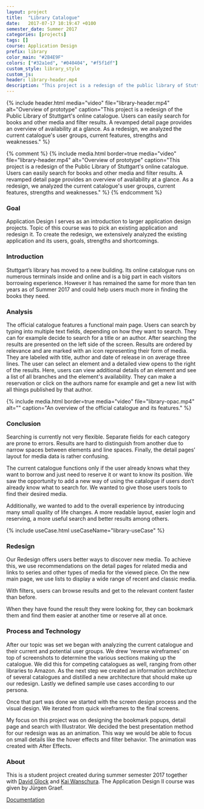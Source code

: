 ```yaml
---
layout: project
title:  "Library Catalogue"
date:   2017-07-17 10:19:47 +0100
semester_date: Summer 2017
categories: [projects]
tags: []
course: Application Design
prefix: library
color_main: "#2B4E9F"
colors: ["#32a1ed", "#040404", "#f5f1df"]
custom_style: library_style
custom_js:
header: library-header.mp4
description: "This project is a redesign of the public library of Stuttgart’s online catalogue. As a redesign, we analyzed the current catalogue and created an improved concept using our findings." 
---
```


{% include header.html 
    media="video"
    file="library-header.mp4" 
    alt="Overview of prototype" 
    caption="This project is a redesign of the Public Library of Stuttgart's online catalogue. Users can easily search for books and other media and filter results. A revamped detail page provides an overview of availability at a glance. As a redesign, we analyzed the current catalogue's user groups, current features, strengths and weaknesses." %}

{% comment %}
{% include media.html 
    border=true
    media="video"
    file="library-header.mp4" 
    alt="Overview of prototype" 
    caption="This project is a redesign of the Public Library of Stuttgart's online catalogue. Users can easily search for books and other media and filter results. A revamped detail page provides an overview of availability at a glance. As a redesign, we analyzed the current catalogue's user groups, current features, strengths and weaknesses." %}
{% endcomment %}

### Goal
Application Design I serves as an introduction to larger application design projects. Topic of this course was to pick an existing application and redesign it. To create the redesign, we extensively analyzed the existing application and its users, goals, strengths and shortcomings.

### Introduction
Stuttgart’s library has moved to a new building. Its online catalogue runs on numerous terminals inside and online and is a big part in each visitors borrowing experience. However it has remained the same for more than ten years as of Summer 2017 and could help users much more in finding the books they need.

### Analysis
The official catalogue features a functional main page. Users can search by typing into multiple text fields, depending on how they want to search. They can for example decide to search for a title or an author. After searching the results are presented on the left side of the screen. Results are ordered by relevance and are marked with an icon representing their form of media. They are labeled with title, author and date of release in on average three lines. The user can select an element and a detailed view opens to the right of the results. Here, users can view additional details of an element and see a list of all branches and the element's availability. They can make a reservation or click on the authors name for example and get a new list with all things published by that author.

{% include media.html 
    border=true
    media="video"
    file="library-opac.mp4" 
    alt="" 
    caption="An overview of the official catalogue and its features." %}

### Conclusion
Searching is currently not very flexible. Separate fields for each category are prone to errors. Results are hard to distinguish from another due to narrow spaces between elements and line spaces. Finally, the detail pages’ layout for media data is rather confusing. 

The current catalogue functions only if the user already knows what they want to borrow and just need to reserve it or want to know its position. We saw the opportunity to add a new way of using the catalogue if users don’t already know what to search for. We wanted to give those users tools to find their desired media.

Additionally, we wanted to add to the overall experience by introducing many small quality of life changes. A more readable layout, easier login and reserving, a more useful search and better results among others.

{% include useCase.html useCaseName="library-useCase" %}


### Redesign
Our Redesign offers users better ways to discover new media. To achieve this, we use recommendations on the detail pages for related media and links to series and other types of media for the viewed piece. On the new main page, we use lists to display a wide range of recent and classic media. 

With filters, users can browse results and get to the relevant content faster than before. 

When they have found the result they were looking for, they can bookmark them and find them easier at another time or reserve all at once.

### Process and Technology
After our topic was set we began with analyzing the current catalogue and their current and potential user groups. We drew 'reverse wireframes' on top of screenshots to determine the various sections making up the catalogue. We did this for competing catalogues as well, ranging from other libraries to Amazon. As the next step we created an information architecture of several catalogues and distilled a new architecture that should make up our redesign. Lastly we defined sample use cases according to our persona. 

Once that part was done we started with the screen design process and the visual design. We iterated from quick wireframes to the final screens. 

My focus on this project was on designing the bookmark popups, detail page and search with Illustrator. We decided the best presentation method for our redesign was as an animation. This way we would be able to focus on small details like the hover effects and filter behavior. The animation was created with After Effects.

### About
This is a student project created during summer semester 2017 together with [David Glock](http://www.davidglock.de) and [Kai Wanschura](http://www.kaiwanschura.de). The Application Design II course was given by Jürgen Graef.  

[Documentation](../../docs/Application_Design_OPAC__David_KaiMagnus_Kai_Ende.pdf)
